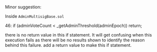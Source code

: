 Minor suggestion:

Inside `AdminMultisigBase.sol` 

46: if (adminVoteCount < _getAdminThreshold(adminEpoch)) return;

there is no return value in this if statement. It will get confusing when this execution fails as there will be no results shown to identify the reason behind this failure.
add a return value to make this if statement.